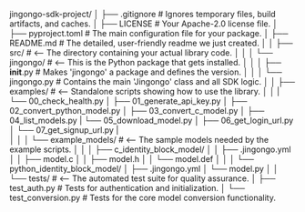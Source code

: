 jingongo-sdk-project/
│
├── .gitignore              # Ignores temporary files, build artifacts, and caches.
│
├── LICENSE                 # Your Apache-2.0 license file.
│
├── pyproject.toml          # The main configuration file for your package.
│
├── README.md               # The detailed, user-friendly readme we just created.
│
│
├── src/                    # <-- The directory containing your actual library code.
│   │
│   └── jingongo/           # <-- This is the Python package that gets installed.
│       │
│       ├── __init__.py     # Makes 'jingongo' a package and defines the version.
│       │
│       └── jingongo.py     # Contains the main 'Jingongo' class and all SDK logic.
│
│
├── examples/               # <-- Standalone scripts showing how to use the library.
│   │
|   └── 00_check_health.py
│   ├── 01_generate_api_key.py
│   ├── 02_convert_python_model.py
│   ├── 03_convert_c_model.py
│   ├── 04_list_models.py
|   └── 05_download_model.py
│   ├── 06_get_login_url.py
│   └── 07_get_signup_url.py
|   
│   │
│   └── example_models/     # <-- The sample models needed by the example scripts.
│       │
│       ├── c_identity_block_model/
│       │   ├── .jingongo.yml
│       │   ├── model.c
│       │   ├── model.h
│       │   └── model.def
│       │
│       └── python_identity_block_model/
│           ├── .jingongo.yml
│           └── model.py
│
│
└── tests/                  # <-- The automated test suite for quality assurance.
    │
    ├── test_auth.py        # Tests for authentication and initialization.
    │
    └── test_conversion.py  # Tests for the core model conversion functionality.